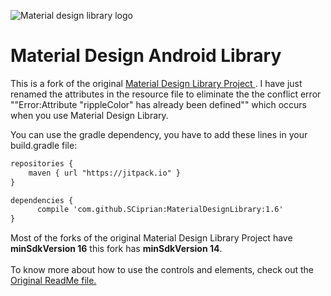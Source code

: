 ![Material design library logo](images/logo.png)

# Material Design Android Library

This is a fork of the original <a href="https://github.com/navasmdc/MaterialDesignLibrary"> Material Design Library Project </a>. I have just renamed the attributes in the resource file to eliminate the the conflict error ""Error:Attribute "rippleColor" has already been defined"" which occurs when you use Material Design Library.

You can use the gradle dependency, you have to add these lines in your build.gradle file:

```xml
repositories {
    maven { url "https://jitpack.io" }
}

dependencies {
	  compile 'com.github.SCiprian:MaterialDesignLibrary:1.6'
}
```
Most of the forks of the original Material Design Library Project have <b>minSdkVersion 16</b> this fork has <b>minSdkVersion 14</b>.<br><br>
To know more about how to use the controls and elements, check out the <a href="https://github.com/SCiprian/MaterialDesignLibrary/blob/master/OriginalREADME.md">Original ReadMe file.</a>
